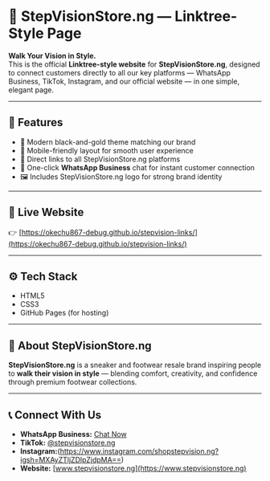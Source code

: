 # 🌟 StepVisionStore.ng — Linktree-Style Page

**Walk Your Vision in Style.**  
This is the official **Linktree-style website** for **StepVisionStore.ng**, designed to connect customers directly to all our key platforms — WhatsApp Business, TikTok, Instagram, and our official website — in one simple, elegant page.

---

## 🚀 Features
- 🖤 Modern black-and-gold theme matching our brand  
- 📱 Mobile-friendly layout for smooth user experience  
- 🔗 Direct links to all StepVisionStore.ng platforms  
- 💬 One-click **WhatsApp Business** chat for instant customer connection  
- 🖼️ Includes StepVisionStore.ng logo for strong brand identity  

---

## 🔗 Live Website
👉 [https://okechu867-debug.github.io/stepvision-links/](https://okechu867-debug.github.io/stepvision-links/)

---

## ⚙️ Tech Stack
- HTML5  
- CSS3  
- GitHub Pages (for hosting)

---

## 🧠 About StepVisionStore.ng
**StepVisionStore.ng** is a sneaker and footwear resale brand inspiring people to **walk their vision in style** — blending comfort, creativity, and confidence through premium footwear collections.

---

## 📞 Connect With Us
- **WhatsApp Business:** [Chat Now](https://wa.me/message/2348155471066)  
- **TikTok:** [@stepvisionstore.ng](https://www.tiktok.com/@stepvisionstore?_t=ZS-90zkDBMynKP&_r=1)  
- **Instagram:**(https://www.instagram.com/shopstepvision.ng?igsh=MXAyZTljZDlpZjdpMA==)  
- **Website:** [www.stepvisionstore.ng](https://www.stepvisionstore.ng)
